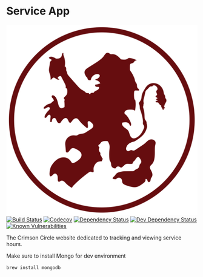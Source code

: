 # Service App
[![LMU Crimson Circle][crimson-img]][crimson-url]
[![Build Status][travis-img]][travis-url]
[![Codecov][codecov-img]][codecov-url]
[![Dependency Status][dependency-img]][dependency-url]
[![Dev Dependency Status][dev-dependency-img]][dev-dependency-url]
[![Known Vulnerabilities][snyk-img]][snyk-url]

The Crimson Circle website dedicated to tracking and viewing service hours.

Make sure to install Mongo for dev environment

```
brew install mongodb
```

[crimson-img]: resources/large-crimson-logo.png
[crimson-url]: https://github.com/jkealii/Service_App

[travis-img]: https://travis-ci.org/jkkealii/Service_App.svg?branch=master
[travis-url]: https://travis-ci.org/jkkealii/Service_App

[codecov-img]: https://codecov.io/gh/jkkealii/Service_App/branch/master/graph/badge.svg
[codecov-url]: https://codecov.io/gh/jkkealii/Service_App

[dependency-img]: https://david-dm.org/jkkealii/Service_App.svg
[dependency-url]: https://david-dm.org/jkkealii/Service_App

[dev-dependency-img]: https://david-dm.org/jkkealii/Service_App/dev-status.svg
[dev-dependency-url]: https://david-dm.org/jkkealii/Service_App?type=dev

[snyk-img]: https://snyk.io/test/github/jkkealii/Service_App.git/badge.svg
[snyk-url]: https://snyk.io/test/github/jkkealii/Service_App.git
